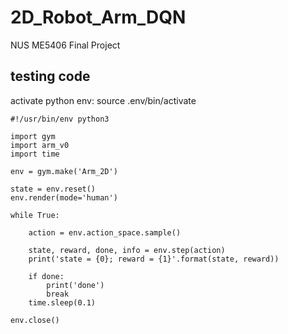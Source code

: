 # 2D_Robot_Arm_DQN
NUS ME5406 Final Project

## testing code
activate python env: source .env/bin/activate
```
#!/usr/bin/env python3

import gym
import arm_v0
import time

env = gym.make('Arm_2D')

state = env.reset()
env.render(mode='human')

while True:
    
    action = env.action_space.sample()
    
    state, reward, done, info = env.step(action)
    print('state = {0}; reward = {1}'.format(state, reward))
    
    if done:
        print('done')
        break
    time.sleep(0.1)

env.close()
```
